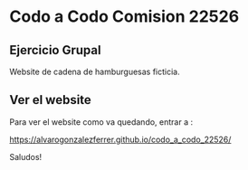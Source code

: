 # Codo a Codo Comision 22526 

## Ejercicio Grupal

Website de cadena de hamburguesas ficticia.

## Ver el website

Para ver el website como va quedando, entrar a : 

https://alvarogonzalezferrer.github.io/codo_a_codo_22526/

Saludos!
